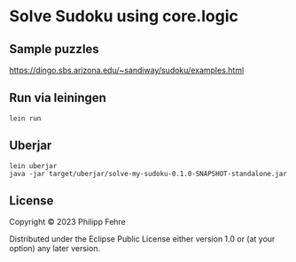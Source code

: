 # Solve Sudoku using core.logic

## Sample puzzles

https://dingo.sbs.arizona.edu/~sandiway/sudoku/examples.html

## Run via leiningen

`lein run`

## Uberjar

```
lein uberjar
java -jar target/uberjar/solve-my-sudoku-0.1.0-SNAPSHOT-standalone.jar
```

## License

Copyright © 2023 Philipp Fehre

Distributed under the Eclipse Public License either version 1.0 or (at
your option) any later version.
